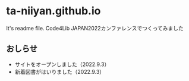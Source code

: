 # ta-niiyan.github.io

It's readme file.
Code4Lib JAPAN2022カンファレンスでつくってみました

## おしらせ

- サイトをオープンしました（2022.9.3）
- 新着図書がはいりました（2022.9.3）
